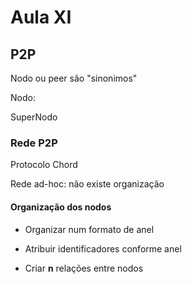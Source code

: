 # Aula XI

## P2P

Nodo ou peer são "sinonimos"

Nodo: 

SuperNodo

### Rede P2P

Protocolo Chord

Rede ad-hoc: não existe organização

#### Organização dos nodos

- Organizar num formato de anel

- Atribuir identificadores conforme anel
- Criar **n** relações entre nodos

